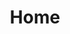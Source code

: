 ---
home: true
title: Home
heroText: 我的笔记
tagline: 我的开发笔记，记录有用的信息
actions:
  - text: 开始
    link: /notes/001-start-page.html
    type: primary
features:
  - title: Simplicity first
    details: Less code, powerfull features.
  - title: Components
    details: Extract service as components.
  - title: IoC-Container
    details: Inject dependency automaticly.
  - title: Not only for web
    details: App service design can run any daemon service.
  - title: More...
    details: Waitting for discover.

footer: MIT Licensed | Copyright © 2021-present Cao Jiayuan
---